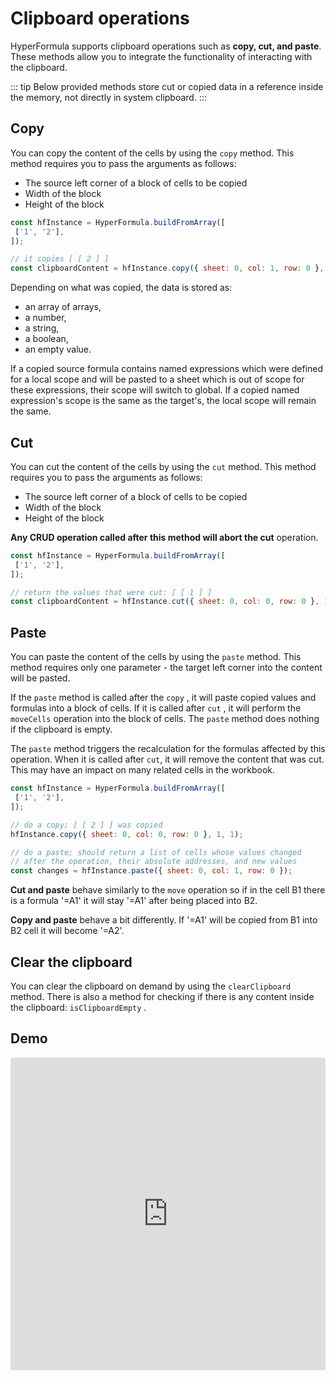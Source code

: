 # Clipboard operations

HyperFormula supports clipboard operations such as **copy, cut,
and paste**. These methods allow you to integrate the functionality
of interacting with the clipboard.

::: tip
Below provided methods store cut or copied data in a reference inside
the memory, not directly in system clipboard.
:::

## Copy

You can copy the content of the cells by using the `copy` method.
This method requires you to pass the arguments as follows:

* The source left corner of a block of cells to be copied
* Width of the block
* Height of the block 

```javascript
const hfInstance = HyperFormula.buildFromArray([
 ['1', '2'],
]);

// it copies [ [ 2 ] ]
const clipboardContent = hfInstance.copy({ sheet: 0, col: 1, row: 0 }, 1, 1);
```

Depending on what was copied, the data is stored as:

* an array of arrays,
* a number,
* a string,
* a boolean,
* an empty value.

If a copied source formula contains named expressions which were
defined for a local scope and will be pasted to a sheet which is
out of scope for these expressions, their scope will switch to global.
If a copied named expression's scope is the same as the target's,
the local scope will remain the same.

## Cut

You can cut the content of the cells by using the `cut` method. This
method requires you to pass the arguments as follows:

* The source left corner of a block of cells to be copied
* Width of the block
* Height of the block

**Any CRUD operation called after this method will abort the cut**
operation.

```javascript
const hfInstance = HyperFormula.buildFromArray([
 ['1', '2'],
]);

// return the values that were cut: [ [ 1 ] ]
const clipboardContent = hfInstance.cut({ sheet: 0, col: 0, row: 0 }, 1, 1);
```

## Paste

You can paste the content of the cells by using the `paste` method.
This method requires only one parameter - the target left corner
into the content will be pasted.

If the `paste` method is called after the `copy` , it will paste
copied values and formulas into a block of cells. If it is called
after `cut` , it will perform the `moveCells` operation into the
block of cells. The `paste` method does nothing if the clipboard
is empty.

The `paste` method triggers the recalculation for the formulas
affected by this operation. When it is called after `cut`, it
will remove the content that was cut. This may have an impact
on many related cells in the workbook.

```javascript
const hfInstance = HyperFormula.buildFromArray([
 ['1', '2'],
]);

// do a copy; [ [ 2 ] ] was copied
hfInstance.copy({ sheet: 0, col: 0, row: 0 }, 1, 1);

// do a paste; should return a list of cells whose values changed
// after the operation, their absolute addresses, and new values
const changes = hfInstance.paste({ sheet: 0, col: 1, row: 0 });
```

**Cut and paste** behave similarly to the `move` operation so if in
the cell B1 there is a formula '=A1' it will stay '=A1' after being
placed into B2.

**Copy and paste** behave a bit differently. If '=A1' will be copied
from B1 into B2 cell it will become '=A2'.

## Clear the clipboard

You can clear the clipboard on demand by using the `clearClipboard`
method. There is also a method for checking if there is any content
inside the clipboard: `isClipboardEmpty` .

## Demo

<iframe
     src="https://codesandbox.io/embed/github/handsontable/hyperformula-demos/tree/0.2.x/clipboard-operations?autoresize=1&fontsize=11&hidenavigation=1&theme=light&view=preview"
     style="width:100%; height:500px; border:0; border-radius: 4px; overflow:hidden;"
     title="handsontable/hyperformula-demos: clipboard-operations"
     allow="accelerometer; ambient-light-sensor; camera; encrypted-media; geolocation; gyroscope; hid; microphone; midi; payment; usb; vr; xr-spatial-tracking"
     sandbox="allow-autoplay allow-forms allow-modals allow-popups allow-presentation allow-same-origin allow-scripts"
   ></iframe>
